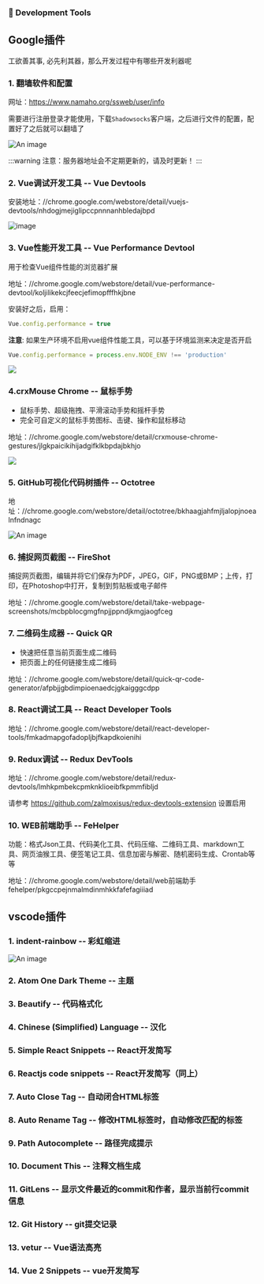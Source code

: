### :tada: Development Tools

## Google插件

工欲善其事, 必先利其器，那么开发过程中有哪些开发利器呢

### 1. 翻墙软件和配置
网址：https://www.namaho.org/ssweb/user/info

需要进行注册登录才能使用，下载`Shadowsocks`客户端，之后进行文件的配置，配置好了之后就可以翻墙了

![An image](/my-blog/static/setting.png)

:::warning
注意：服务器地址会不定期更新的，请及时更新！
:::

### 2. Vue调试开发工具 -- Vue Devtools

安装地址：//chrome.google.com/webstore/detail/vuejs-devtools/nhdogjmejiglipccpnnnanhbledajbpd

![image](https://lh3.googleusercontent.com/gP43uJZR8VGzLCtyOx2T5q4qcMq79yZhynf3M4a2SEzCA7KKVAY6DPeD7_JWZlu60xLPMqKW=w640-h400-e365)

### 3. Vue性能开发工具 -- Vue Performance Devtool

用于检查Vue组件性能的浏览器扩展

地址：//chrome.google.com/webstore/detail/vue-performance-devtool/koljilikekcjfeecjefimopfffhkjbne

安装好之后，启用：
```js
Vue.config.performance = true
```
**注意**: 如果生产环境不启用vue组件性能工具，可以基于环境监测来决定是否开启
```js
Vue.config.performance = process.env.NODE_ENV !== 'production'
```
![](https://lh3.googleusercontent.com/vjBOFPRL4Lw_yO9L_UMkBLOgGarYH5J79TCKygwP1oX0G7wBYWIM7YcIbva42iMC6Rhtisu_QQ=w640-h400-e365)

### 4.crxMouse Chrome -- 鼠标手势

- 鼠标手势、超级拖拽、平滑滚动手势和摇杆手势
- 完全可自定义的鼠标手势图标、击键、操作和鼠标移动

地址：//chrome.google.com/webstore/detail/crxmouse-chrome-gestures/jlgkpaicikihijadgifklkbpdajbkhjo

![](https://lh3.googleusercontent.com/WVs_wWQufcsNlRLI8uO8xpOyPZ_-MvDYAJiQKara7CS19BmaQ2zgvaEqvLQG6ZUAqso__SSK9vw=w640-h400-e365)

### 5. GitHub可视化代码树插件 -- Octotree

地址：//chrome.google.com/webstore/detail/octotree/bkhaagjahfmjljalopjnoealnfndnagc

![An image](/my-blog/static/Octotree.png)

### 6. 捕捉网页截图 -- FireShot

捕捉网页截图，编辑并将它们保存为PDF，JPEG，GIF，PNG或BMP；上传，打印，在Photoshop中打开，复制到剪贴板或电子邮件

地址：//chrome.google.com/webstore/detail/take-webpage-screenshots/mcbpblocgmgfnpjjppndjkmgjaogfceg

### 7. 二维码生成器 -- Quick QR

- 快速把任意当前页面生成二维码
- 把页面上的任何链接生成二维码

地址：//chrome.google.com/webstore/detail/quick-qr-code-generator/afpbjjgbdimpioenaedcjgkaigggcdpp

### 8. React调试工具 -- React Developer Tools

地址：//chrome.google.com/webstore/detail/react-developer-tools/fmkadmapgofadopljbjfkapdkoienihi

### 9. Redux调试 -- Redux DevTools

地址：//chrome.google.com/webstore/detail/redux-devtools/lmhkpmbekcpmknklioeibfkpmmfibljd

请参考 https://github.com/zalmoxisus/redux-devtools-extension 设置启用

### 10. WEB前端助手 -- FeHelper

功能：格式Json工具、代码美化工具、代码压缩、二维码工具、markdown工具、网页油猴工具、便签笔记工具、信息加密与解密、随机密码生成、Crontab等等

地址：//chrome.google.com/webstore/detail/web前端助手fehelper/pkgccpejnmalmdinmhkkfafefagiiiad

## vscode插件

### 1. indent-rainbow -- 彩虹缩进

![An image](/my-blog/static/indent.png)

### 2. Atom One Dark Theme -- 主题

### 3. Beautify -- 代码格式化 

### 4. Chinese (Simplified) Language -- 汉化

### 5. Simple React Snippets -- React开发简写

### 6. Reactjs code snippets -- React开发简写（同上）

### 7. Auto Close Tag -- 自动闭合HTML标签

### 8. Auto Rename Tag -- 修改HTML标签时，自动修改匹配的标签

### 9. Path Autocomplete -- 路径完成提示

### 10. Document This -- 注释文档生成

### 11. GitLens -- 显示文件最近的commit和作者，显示当前行commit信息

### 12. Git History -- git提交记录

### 13. vetur -- Vue语法高亮

### 14. Vue 2 Snippets -- vue开发简写
